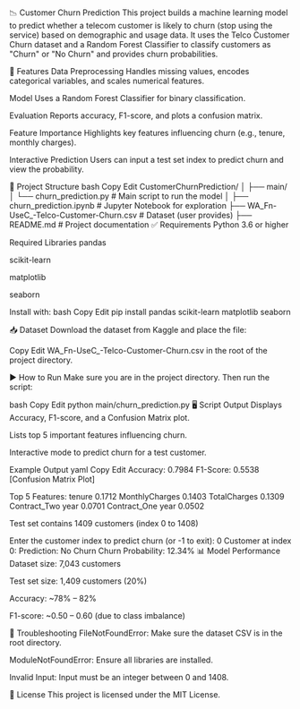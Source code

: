 📉 Customer Churn Prediction
This project builds a machine learning model to predict whether a telecom customer is likely to churn (stop using the service) based on demographic and usage data. It uses the Telco Customer Churn dataset and a Random Forest Classifier to classify customers as "Churn" or "No Churn" and provides churn probabilities.

🚀 Features
Data Preprocessing
Handles missing values, encodes categorical variables, and scales numerical features.

Model
Uses a Random Forest Classifier for binary classification.

Evaluation
Reports accuracy, F1-score, and plots a confusion matrix.

Feature Importance
Highlights key features influencing churn (e.g., tenure, monthly charges).

Interactive Prediction
Users can input a test set index to predict churn and view the probability.

📁 Project Structure
bash
Copy
Edit
CustomerChurnPrediction/
│
├── main/
│   └── churn_prediction.py              # Main script to run the model
│
├── churn_prediction.ipynb              # Jupyter Notebook for exploration
├── WA_Fn-UseC_-Telco-Customer-Churn.csv  # Dataset (user provides)
├── README.md                           # Project documentation
✅ Requirements
Python 3.6 or higher

Required Libraries
pandas

scikit-learn

matplotlib

seaborn

Install with:
bash
Copy
Edit
pip install pandas scikit-learn matplotlib seaborn

📥 Dataset
Download the dataset from Kaggle and place the file:

Copy
Edit
WA_Fn-UseC_-Telco-Customer-Churn.csv
in the root of the project directory.

▶️ How to Run
Make sure you are in the project directory. Then run the script:

bash
Copy
Edit
python main/churn_prediction.py
🖥️ Script Output
Displays Accuracy, F1-score, and a Confusion Matrix plot.

Lists top 5 important features influencing churn.

Interactive mode to predict churn for a test customer.

Example Output
yaml
Copy
Edit
Accuracy: 0.7984
F1-Score: 0.5538
[Confusion Matrix Plot]

Top 5 Features:
tenure                0.1712
MonthlyCharges        0.1403
TotalCharges          0.1309
Contract_Two year     0.0701
Contract_One year     0.0502

Test set contains 1409 customers (index 0 to 1408)

Enter the customer index to predict churn (or -1 to exit): 0
Customer at index 0:
Prediction: No Churn
Churn Probability: 12.34%
📊 Model Performance
Dataset size: 7,043 customers

Test set size: 1,409 customers (20%)

Accuracy: ~78% – 82%

F1-score: ~0.50 – 0.60 (due to class imbalance)


🧪 Troubleshooting
FileNotFoundError: Make sure the dataset CSV is in the root directory.

ModuleNotFoundError: Ensure all libraries are installed.

Invalid Input: Input must be an integer between 0 and 1408.

📜 License
This project is licensed under the MIT License.
